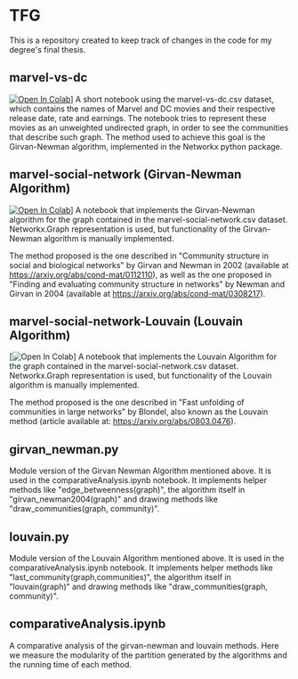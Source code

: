 # TFG
This is a repository created to keep track of changes in the code for my degree's final thesis.

## marvel-vs-dc 
[![Open In Colab](https://colab.research.google.com/assets/colab-badge.svg)](https://colab.research.google.com/github/ZhihaoDC/TFG/blob/main/source/marvel-vs-dc.ipynb)]
  A short notebook using the marvel-vs-dc.csv dataset, which contains the names of Marvel and DC movies and their respective release date, rate and earnings. 
  The notebook tries to represent these movies as an unweighted undirected graph, in order to see the communities that describe such graph.
  The method used to achieve this goal is the Girvan-Newman algorithm, implemented in the Networkx python package.
  
  

## marvel-social-network (Girvan-Newman Algorithm) 
[![Open In Colab](https://colab.research.google.com/assets/colab-badge.svg)](https://colab.research.google.com/github/ZhihaoDC/TFG/blob/main/source/marvel_social_network.ipynb)]
  A notebook that implements the Girvan-Newman algorithm for the graph contained in the marvel-social-network.csv dataset.
  Networkx.Graph representation is used, but functionality of the Girvan-Newman algorithm is manually implemented.
  
  The method proposed is the one described in "Community structure in social and biological networks" by Girvan and Newman in 2002 (available at https://arxiv.org/abs/cond-mat/0112110), as well as the one proposed in "Finding and evaluating community structure in networks" by Newman and Girvan in 2004 (available at https://arxiv.org/abs/cond-mat/0308217).
  
  
  
## marvel-social-network-Louvain (Louvain Algorithm)
[![Open In Colab](https://colab.research.google.com/github/ZhihaoDC/TFG/blob/main/source/marvel_social_network_Louvain.ipynb)]
  A notebook that implements the Louvain Algorithm for the graph contained in the marvel-social-network.csv dataset.
  Networkx.Graph representation is used, but functionality of the Louvain algorithm is manually implemented.
  
  The method proposed is the one described in "Fast unfolding of communities in large networks" by Blondel, also known as the Louvain method (article available at: https://arxiv.org/abs/0803.0476).



## girvan_newman.py
  Module version of the Girvan Newman Algorithm mentioned above. It is used in the comparativeAnalysis.ipynb notebook.
  It implements helper methods like "edge_betweenness(graph)", the algorithm itself in "girvan_newman2004(graph)" and drawing methods like "draw_communities(graph, community)".



## louvain.py
  Module version of the Louvain Algorithm mentioned above. It is used in the comparativeAnalysis.ipynb notebook.
  It implements helper methods like "last_community(graph,communities)", the algorithm itself in "louvain(graph)" and drawing methods like "draw_communities(graph, community)".



## comparativeAnalysis.ipynb
  A comparative analysis of the girvan-newman and louvain methods. Here we measure the modularity of the partition generated by the algorithms and the running time of each method.
